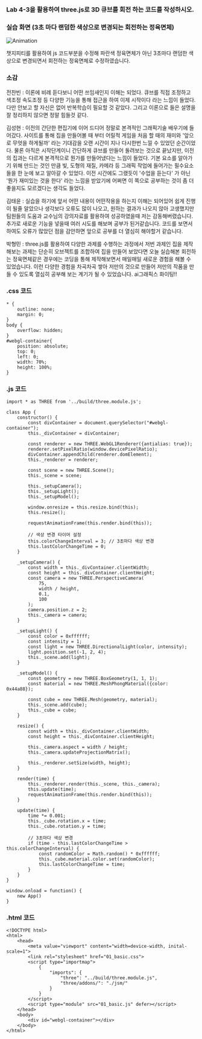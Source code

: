 ### Lab 4-3을 활용하여 three.js로 3D 큐브를 회전 하는 코드를 작성하시오.

### 실습 화면 (3초 마다 랜덤한 색상으로 변경되는 회전하는 정육면체)

![Animation](https://github.com/qkrgudals1030/aigrapics/assets/50895124/aa7e6ebc-e3df-4043-876f-5bf4df790074)

챗지피티를 활용하여 js 코드부분을 수정해 파란색 정육면체가 아닌 3초마다 랜덤한 색상으로 변경되면서 회전하는 정육면체로 수정하였습니다.

### 소감 

전찬빈 : 이론에 비례 듣다보니 어떤 쓰임새인지 이해는 되었다. 큐브를 직접 조정하고 색조정 속도조정 등 다양한 기능을 통해 접근을 하여 이제 시작이다 라는 느낌이 들었다. 다만 안보고 할 자신은 없어 반복학습이 필요할 것 같았다. 그리고 이론으로 들은 설명을 잘 정리하지 않으면 정말 힘들것 같다.

김성현 : 이전의 간단한 편집기에 이어 드디어 정말로 본격적인 그래픽기술 배우기에 들어갔다. 사이트를 통해 집을 만들어볼 때 부터 어릴적 게임을 처음 할 때의 재미와 '앞으로 무엇을 하게될까' 라는 기대감을 오랜 시간이 지나 다시한번 느낄 수 있었던 순간이었다. 물론 아직은 시작단계이니 간단하게 큐브를 만들어 돌려보는 것으로 끝났지만, 이전의 집과는 다르게 본격적으로 뭔가를 만들어냈다는 느낌이 들었다. 기본 요소를 알아가기 위해 만드는 것인 만큼 빛, 도형의 재질, 카메라 등 그래픽 작업에 들어가는 필수요소들을 한 눈에 보고 알아갈 수 있었다. 이전 시간에도 그랬듯이 '수업을 듣는다' 가 아닌 '뭔가 재미있는 것을 한다' 라는 느낌을 받았기에 어쩌면 이 쪽으로 공부하는 것이 좀 더 좋을지도 모르겠다는 생각도 들었다.

김태윤 : 실습을 하기에 앞서 어떤 내용이 어떤작용을 하는지 이해는 되어있어 쉽게 진행이 될줄 알았으나 생각보다 오류도 많이 나오고, 원하는 결과가 나오지 않아 고생했지만 팀원들의 도움과 교수님의 강의자료를 활용하여 성공하였을때 저는 감동해버렸습니다.추가로 새로운 기능을 넣을때 여러 시도를 해보며 공부가 된거같습니다. 코드를 보면서 하여도 오류가 많았던 점을 감안하면 앞으로 공부를 더 열심히 해야할거 같습니다.

박형민 : three.js를 활용하여 다양한 과제를 수행하는 과정에서 저번 과제인 집을 제작해보는 과제는 단순히 오브젝트를 조합하여 집을 만들어 보았다면 오늘 실습해본 회전하는 정육면체같은 경우에는 코딩을 통해 제작해보면서 매일매일 새로운 경험을 해볼 수 있었습니다. 이런 다양한 경험을 차곡차곡 쌓아 저만의 것으로 만들어 저만의 작품을 만들 수 있도록 열심히 공부해 보는 계기가 될 수 있었습니다. ai그래픽스 화이팅!!


### .css 코드
```
* {
    outline: none;
    margin: 0;
}
body {
    overflow: hidden;
}
#webgl-container{
    position: absolute;
    top: 0;
    left: 0;
    width: 70%;
    height: 100%;
}

```

### .js 코드
```
import * as THREE from '../build/three.module.js';

class App {
    constructor() {
        const divContainer = document.querySelector("#webgl-container");
        this._divContainer = divContainer;

        const renderer = new THREE.WebGL1Renderer({antialias: true});
        renderer.setPixelRatio(window.devicePixelRatio);
        divContainer.appendChild(renderer.domElement);
        this._renderer = renderer;

        const scene = new THREE.Scene();
        this._scene = scene;

        this._setupCamera();
        this._setupLight();
        this._setupModel();

        window.onresize = this.resize.bind(this);
        this.resize();

        requestAnimationFrame(this.render.bind(this));

        // 색상 변경 타이머 설정
        this.colorChangeInterval = 3; // 3초마다 색상 변경
        this.lastColorChangeTime = 0;
    }

    _setupCamera() {
        const width = this._divContainer.clientWidth;
        const height = this._divContainer.clientHeight;
        const camera = new THREE.PerspectiveCamera(
            75,
            width / height,
            0.1,
            100
        );
        camera.position.z = 2;
        this._camera = camera;
    }

    _setupLight() {
        const color = 0xffffff;
        const intensity = 1;
        const light = new THREE.DirectionalLight(color, intensity);
        light.position.set(-1, 2, 4);
        this._scene.add(light);
    }

    _setupModel() {
        const geometry = new THREE.BoxGeometry(1, 1, 1);
        const material = new THREE.MeshPhongMaterial({color: 0x44a88});

        const cube = new THREE.Mesh(geometry, material);
        this._scene.add(cube);
        this._cube = cube;
    }

    resize() {
        const width = this._divContainer.clientWidth;
        const height = this._divContainer.clientHeight;

        this._camera.aspect = width / height;
        this._camera.updateProjectionMatrix();

        this._renderer.setSize(width, height);
    }

    render(time) {
        this._renderer.render(this._scene, this._camera);
        this.update(time);
        requestAnimationFrame(this.render.bind(this));
    }

    update(time) {
        time *= 0.001;
        this._cube.rotation.x = time;
        this._cube.rotation.y = time;

        // 3초마다 색상 변경
        if (time - this.lastColorChangeTime > this.colorChangeInterval) {
            const randomColor = Math.random() * 0xffffff;
            this._cube.material.color.set(randomColor);
            this.lastColorChangeTime = time;
        }
    }
}

window.onload = function() {
    new App()
}

```
### .html 코드
```
<!DOCTYPE html>
<html>
    <head>
        <meta value="viewport" content="width=device-width, inital-scale=1">
        <link rel="stylesheet" href="01_basic.css">
        <script type="importmap">
			{
				"imports": {
					"three": "../build/three.module.js",
					"three/addons/": "./jsm/"
				}
			}
		</script>
        <script type="module" src="01_basic.js" defer></script>
    </head>
    <body>
        <div id="webgl-container"></div>
    </body>
</html>

```
